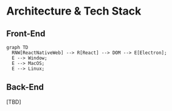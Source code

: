 # Architecture & Tech Stack

## Front-End

```mermaid
graph TD
  RNW[ReactNativeWeb] --> R[React] --> DOM --> E[Electron];
  E --> Window;
  E --> MacOS;
  E --> Linux;
```
## Back-End

[TBD]
